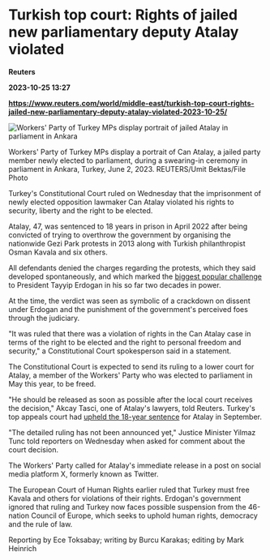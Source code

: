 # Turkish top court: Rights of jailed new parliamentary deputy Atalay violated
**Reuters**

**2023-10-25 13:27**

**https://www.reuters.com/world/middle-east/turkish-top-court-rights-jailed-new-parliamentary-deputy-atalay-violated-2023-10-25/**

![Workers' Party of Turkey MPs display portrait of jailed Atalay in parliament in Ankara](https://www.reuters.com/resizer/CVddLl_MBJTpaS6RYhr9hg1R3rU=/1920x0/filters:quality(80)/cloudfront-us-east-2.images.arcpublishing.com/reuters/4BW5HZ5N7VJFZBL2MBLOMSGVAE.jpg)

Workers' Party of Turkey MPs display a portrait of Can Atalay, a jailed party member newly elected to parliament, during a swearing-in ceremony in parliament in Ankara, Turkey, June 2, 2023. REUTERS/Umit Bektas/File Photo

Turkey's Constitutional Court ruled on Wednesday that the imprisonment of newly elected opposition lawmaker Can Atalay violated his rights to security, liberty and the right to be elected.

Atalay, 47, was sentenced to 18 years in prison in April 2022 after being convicted of trying to overthrow the government by organising the nationwide Gezi Park protests in 2013 along with Turkish philanthropist Osman Kavala and six others.

All defendants denied the charges regarding the protests, which they said developed spontaneously, and which marked the [biggest popular challenge](https://www.reuters.com/world/middle-east/ten-years-after-turkeys-gezi-protests-some-say-vote-chance-justice-2023-05-26/) to President Tayyip Erdogan in his so far two decades in power.

At the time, the verdict was seen as symbolic of a crackdown on dissent under Erdogan and the punishment of the government's perceived foes through the judiciary.

"It was ruled that there was a violation of rights in the Can Atalay case in terms of the right to be elected and the right to personal freedom and security," a Constitutional Court spokesperson said in a statement.

The Constitutional Court is expected to send its ruling to a lower court for Atalay, a member of the Workers' Party who was elected to parliament in May this year, to be freed.

"He should be released as soon as possible after the local court receives the decision," Akcay Tasci, one of Atalay's lawyers, told Reuters. Turkey's top appeals court had [upheld the 18-year sentence](https://www.reuters.com/world/middle-east/turkeys-top-appeals-court-upholds-philanthropist-kavalas-life-sentence-media-2023-09-28/) for Atalay in September.

"The detailed ruling has not been announced yet," Justice Minister Yilmaz Tunc told reporters on Wednesday when asked for comment about the court decision.

The Workers' Party called for Atalay's immediate release in a post on social media platform X, formerly known as Twitter.

The European Court of Human Rights earlier ruled that Turkey must free Kavala and others for violations of their rights. Erdogan's government ignored that ruling and Turkey now faces possible suspension from the 46-nation Council of Europe, which seeks to uphold human rights, democracy and the rule of law.

Reporting by Ece Toksabay; writing by Burcu Karakas; editing by Mark Heinrich